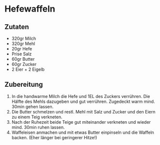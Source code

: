 # Hefewaffeln

## Zutaten

- 320gr Milch
- 320gr Mehl
- 20gr Hefe
- Prise Salz
- 60gr Butter
- 60gr Zucker
- 2 Eier + 2 Eigelb

## Zubereitung

1. In die handwarme Milch die Hefe und 1EL des Zuckers verrühren. Die Hälfte des Mehls dazugeben und gut verrühren. Zugedeckt warm mind. 30min gehen lassen.
2. Die Butter schmelzen und restl. Mehl mit Salz und Zucker und den Eiern zu einem Teig verkneten.
3. Nach der Ruhezeit beide Teige gut miteinander verkneten und wieder mind. 30min ruhen lassen.
4. Waffeleisen anmachen und mit etwas Butter einpinseln und die Waffeln backen. (Eher länger bei geringerer Hitze!)